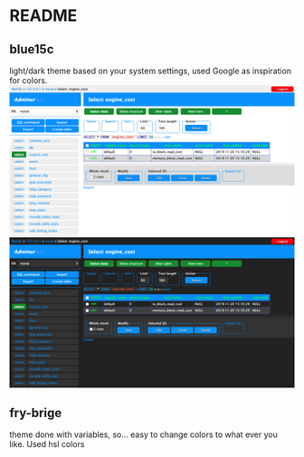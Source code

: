 # README

## blue15c

light/dark theme based on your system settings, used Google as inspiration for colors.
![blue15c Light](/images/blue15c-light.png)
![blue15c Dark](/images/blue15c-dark.png)

## fry-brige

theme done with variables, so... easy to change colors to what ever you like. Used hsl colors